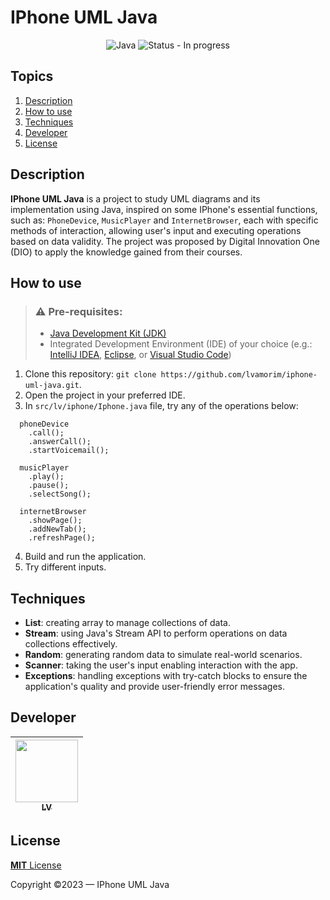 # IPhone UML Java
<div align="center">
  <img src="https://img.shields.io/badge/java-%23ED8B00.svg?style=for-the-badge&logo=openjdk&logoColor=white" alt="Java">
  <img src="https://img.shields.io/badge/status-in_progress-yellow?style=for-the-badge" alt="Status - In progress">
  <br>
</div>

## Topics
1. [Description](#description)
2. [How to use](#how-to-use)
3. [Techniques](#techniques)
4. [Developer](#developer)
5. [License](#license)

## Description
**IPhone UML Java** is a project to study UML diagrams and its implementation using Java, inspired on some IPhone's essential functions, such as: `PhoneDevice`, `MusicPlayer` and `InternetBrowser`, each with specific methods of interaction, allowing user's input and executing operations based on data validity. The project was proposed by Digital Innovation One (DIO) to apply the knowledge gained from their courses.

## How to use
> ### ⚠ Pre-requisites:
> - [Java Development Kit (JDK)](https://www.oracle.com/java/technologies/downloads/)
> - Integrated Development Environment (IDE) of your choice (e.g.: [IntelliJ IDEA](https://www.jetbrains.com/idea/download/?section=windows), [Eclipse](https://www.eclipse.org/downloads/), or [Visual Studio Code](https://code.visualstudio.com/download))

1. Clone this repository: `git clone https://github.com/lvamorim/iphone-uml-java.git`.
2. Open the project in your preferred IDE.
3. In `src/lv/iphone/Iphone.java` file, try any of the operations below:
```
  phoneDevice
    .call();
    .answerCall();
    .startVoicemail();
  
  musicPlayer
    .play();
    .pause();
    .selectSong();
  
  internetBrowser
    .showPage();
    .addNewTab();
    .refreshPage();
```
4. Build and run the application.
5. Try different inputs.

## Techniques
- **List**: creating array to manage collections of data.
- **Stream**: using Java's Stream API to perform operations on data collections effectively.
- **Random**: generating random data to simulate real-world scenarios.
- **Scanner**: taking the user's input enabling interaction with the app.
- **Exceptions**: handling exceptions with try-catch blocks to ensure the application's quality and provide user-friendly error messages.

## Developer
| [<img src="https://github.com/lvamorim.png" width=100><br><sub>LV</sub>](https://github.com/lvamorim) |
| :---: |

## License
[**MIT** License](https://github.com/lvamorim/iphone-uml-java/blob/main/LICENSE)

Copyright ©2023 — IPhone UML Java
